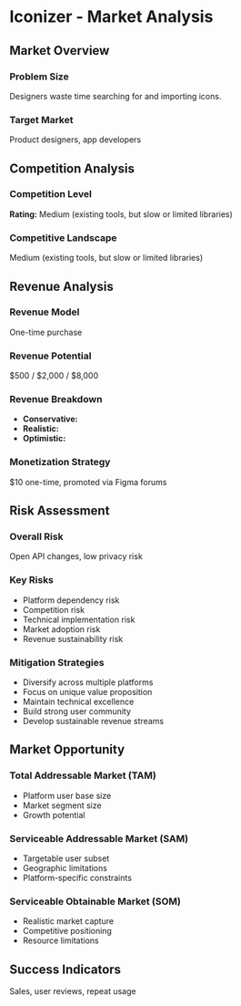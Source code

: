 # Iconizer - Market Analysis

## Market Overview

### Problem Size
Designers waste time searching for and importing icons.

### Target Market
Product designers, app developers

## Competition Analysis

### Competition Level
**Rating:** Medium (existing tools, but slow or limited libraries)

### Competitive Landscape
Medium (existing tools, but slow or limited libraries)

## Revenue Analysis

### Revenue Model
One-time purchase

### Revenue Potential
$500 / $2,000 / $8,000

### Revenue Breakdown
- **Conservative:** 
- **Realistic:** 
- **Optimistic:** 

### Monetization Strategy
$10 one-time, promoted via Figma forums

## Risk Assessment

### Overall Risk
Open API changes, low privacy risk

### Key Risks
- Platform dependency risk
- Competition risk
- Technical implementation risk
- Market adoption risk
- Revenue sustainability risk

### Mitigation Strategies
- Diversify across multiple platforms
- Focus on unique value proposition
- Maintain technical excellence
- Build strong user community
- Develop sustainable revenue streams

## Market Opportunity

### Total Addressable Market (TAM)
- Platform user base size
- Market segment size
- Growth potential

### Serviceable Addressable Market (SAM)
- Targetable user subset
- Geographic limitations
- Platform-specific constraints

### Serviceable Obtainable Market (SOM)
- Realistic market capture
- Competitive positioning
- Resource limitations

## Success Indicators
Sales, user reviews, repeat usage
